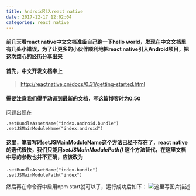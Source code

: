 ```yaml
---
title: Android引入react native
date: 2017-12-17 12:02:04
categories: react native
---
```

#### 前几天看react native中文文档准备自己跑一下hello world，发现在中文文档里有几处小错误，为了让更多的小伙伴顺利地把react native引入Android项目，把这次烦心的经历分享出来
#### 首先，中文开发文档奉上
> http://reactnative.cn/docs/0.31/getting-started.html
#### 需要注意我们得手动调到最新的文档，写这篇博客时为0.50
问题出现在
```
.setBundleAssetName("index.android.bundle") .setJSMainModuleName("index.android")
```
#### 这里，笔者写时setJSMainModuleName这个方法已经不存在了，react native的迭代很快，我们只能用*setJSMainModulePath()* 这个方法替代，在这里文档中写的参数也并不正确，应该改为
```
.setBundleAssetName("index.bundle")
.setJSMainModulePath("index")
```
然后再在命令行中启用npm start就可以了，运行成功后如下：
![这里写图片描述](http://img.blog.csdn.net/20171119192903404?watermark/2/text/aHR0cDovL2Jsb2cuY3Nkbi5uZXQvcXFfMzM0ODc0MTI=/font/5a6L5L2T/fontsize/400/fill/I0JBQkFCMA==/dissolve/70/gravity/SouthEast)